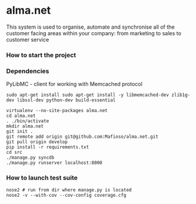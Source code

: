 alma.net
========

This system is used to organise, automate and synchronise all of the customer facing areas within your company: from marketing to sales to customer service


### How to start the project

### Dependencies

PyLibMC - client for working with Memcached protocol

```
sudo apt-get install sudo apt-get install -y libmemcached-dev zlib1g-dev libssl-dev python-dev build-essential
```

```
virtualenv --no-site-packages alma.net
cd alma.net
. ./bin/activate
mkdir alma.net
git init .
git remote add origin git@github.com:Mafioso/alma.net.git
git pull origin develop
pip install -r requirements.txt
cd src
./manage.py syncdb
./manage.py runserver localhost:8000

```

### How to launch test suite

```
nose2 # run from dir where manage.py is located
nose2 -v --with-cov --cov-config coverage.cfg
```
